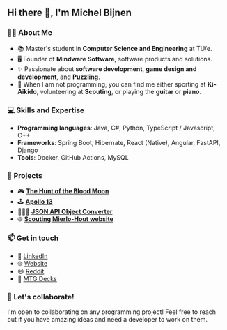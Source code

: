 ## Hi there 👋, I'm Michel Bijnen

### 🙍🏻 About Me
- 📚 Master's student in **Computer Science and Engineering** at TU/e.
- 🖥️ Founder of **Mindware Software**, software products and solutions.
- ✨ Passionate about **software development**, **game design and development**, and **Puzzling**.
- 🥋 When I am not programming, you can find me either sporting at **Ki-Aikido**, volunteering at **Scouting**, or playing the **guitar** or **piano**.

### 💻 Skills and Expertise
- **Programming languages**: Java, C#, Python, TypeScript / Javascript, C++
- **Frameworks**: Spring Boot, Hibernate, React (Native), Angular, FastAPI, Django
- **Tools**: Docker, GitHub Actions, MySQL

### 💼 Projects
- 🎮 **[The Hunt of the Blood Moon](https://store.steampowered.com/app/1978280/The_Hunt_of_the_Blood_Moon/)**
- 🕹️ **[Apollo 13](https://github.com/MieskeB/apollo13)**
- 👨🏻‍💻 **[JSON API Object Converter](https://mvnrepository.com/artifact/nl.michelbijnen.jsonapi/json-api)**
- 🌐 **[Scouting Mierlo-Hout website](https://www.scoutingmierlohout.nl/)**

### 📫 Get in touch
- 🔗 [LinkedIn](https://www.linkedin.com/in/mieskeb/)
- 🌐 [Website](https://www.michelbijnen.nl/)
- 😆 [Reddit](https://www.reddit.com/user/MieskeB/)
- 🎴 [MTG Decks](https://deckstats.net/decks/159716/?lng=en)

### 🌟 Let's collaborate!
I'm open to collaborating on any programming project! Feel free to reach out if you have amazing ideas and need a developer to work on them.

<!--
**MieskeB/MieskeB** is a ✨ _special_ ✨ repository because its `README.md` (this file) appears on your GitHub profile.

Here are some ideas to get you started:

- 🔭 I’m currently working on ...
- 🌱 I’m currently learning ...
- 👯 I’m looking to collaborate on ...
- 🤔 I’m looking for help with ...
- 💬 Ask me about ...
- 📫 How to reach me: ...
- 😄 Pronouns: ...
- ⚡ Fun fact: ...
-->
